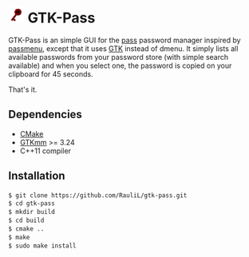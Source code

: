 # ![](icons/gtk-pass32.png) GTK-Pass

GTK-Pass is an simple GUI for the [pass] password manager inspired by
[passmenu], except that it uses [GTK] instead of dmenu. It simply lists
all available passwords from your password store (with simple search
available) and when you select one, the password is copied on your clipboard
for 45 seconds.

That's it.

[pass]: https://www.passwordstore.org/
[passmenu]: https://git.zx2c4.com/password-store/tree/contrib/dmenu/passmenu
[GTK]: https://gtk.org/

## Dependencies

- [CMake](https://www.cmake.org)
- [GTKmm](https://gtkmm.org/en/index.html) >= 3.24
- C++11 compiler

## Installation

```bash
$ git clone https://github.com/RauliL/gtk-pass.git
$ cd gtk-pass
$ mkdir build
$ cd build
$ cmake ..
$ make
$ sudo make install
```
